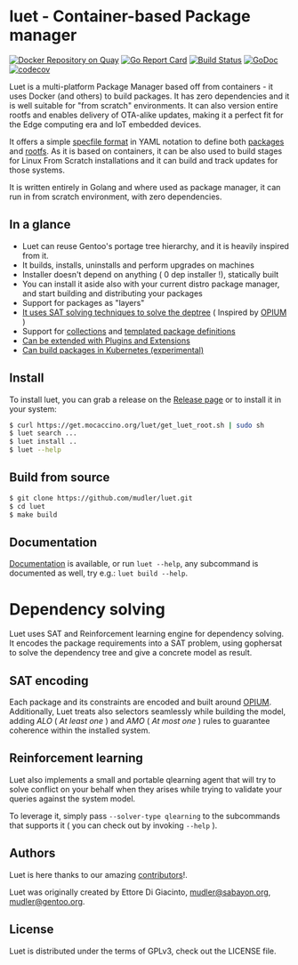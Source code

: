 # luet - Container-based Package manager

[![Docker Repository on Quay](https://quay.io/repository/luet/base/status "Docker Repository on Quay")](https://quay.io/repository/luet/base)
[![Go Report Card](https://goreportcard.com/badge/github.com/mudler/luet)](https://goreportcard.com/report/github.com/mudler/luet)
[![Build Status](https://travis-ci.org/mudler/luet.svg?branch=master)](https://travis-ci.org/mudler/luet)
[![GoDoc](https://godoc.org/github.com/mudler/luet?status.svg)](https://godoc.org/github.com/mudler/luet)
[![codecov](https://codecov.io/gh/mudler/luet/branch/master/graph/badge.svg)](https://codecov.io/gh/mudler/luet)

Luet is a multi-platform Package Manager based off from containers - it uses Docker (and others) to build packages. It has zero dependencies and it is well suitable for "from scratch" environments. It can also version entire rootfs and enables delivery of OTA-alike updates, making it a perfect fit for the Edge computing era and IoT embedded devices.

It offers a simple [specfile format](https://luet-lab.github.io/docs/docs/concepts/packages/specfile/) in YAML notation to define both [packages](https://luet-lab.github.io/docs/docs/concepts/packages/) and [rootfs](https://luet-lab.github.io/docs/docs/concepts/packages/#package-layers). As it is based on containers, it can be also used to build stages for Linux From Scratch installations and it can build and track updates for those systems.

It is written entirely in Golang and where used as package manager, it can run in from scratch environment, with zero dependencies.

## In a glance

- Luet can reuse Gentoo's portage tree hierarchy, and it is heavily inspired from it.
- It builds, installs, uninstalls and perform upgrades on machines
- Installer doesn't depend on anything ( 0 dep installer !), statically built
- You can install it aside also with your current distro package manager, and start building and distributing your packages
- Support for packages as "layers"
- [It uses SAT solving techniques to solve the deptree](https://luet-lab.github.io/docs/docs/concepts/constraints/) ( Inspired by [OPIUM](https://ranjitjhala.github.io/static/opium.pdf) )
- Support for [collections](https://luet-lab.github.io/docs/docs/concepts/packages/collections/) and [templated package definitions](https://luet-lab.github.io/docs/docs/concepts/packages/templates/)
- [Can be extended with Plugins and Extensions](https://luet-lab.github.io/docs/docs/concepts/plugins-and-extensions/)
- [Can build packages in Kubernetes (experimental)](https://github.com/mudler/luet-k8s)

## Install

To install luet, you can grab a release on the [Release page](https://github.com/mudler/luet/releases) or to install it in your system:

```bash
$ curl https://get.mocaccino.org/luet/get_luet_root.sh | sudo sh
$ luet search ...
$ luet install ..
$ luet --help
```

## Build from source

```bash
$ git clone https://github.com/mudler/luet.git
$ cd luet
$ make build
```

## Documentation

[Documentation](https://luet-lab.github.io/docs) is available, or
run `luet --help`,  any subcommand is documented as well, try e.g.: `luet build --help`.

# Dependency solving

Luet uses SAT and Reinforcement learning engine for dependency solving.
It encodes the package requirements into a SAT problem, using gophersat to solve the dependency tree and give a concrete model as result.

## SAT encoding

Each package and its constraints are encoded and built around [OPIUM](https://ranjitjhala.github.io/static/opium.pdf). Additionally, Luet treats
also selectors seamlessly while building the model, adding *ALO* ( *At least one* ) and *AMO* ( *At most one* ) rules to guarantee coherence within the installed system.

## Reinforcement learning

Luet also implements a small and portable qlearning agent that will try to solve conflict on your behalf
when they arises while trying to validate your queries against the system model.

To leverage it, simply pass ```--solver-type qlearning``` to the subcommands that supports it ( you can check out by invoking ```--help``` ).


## Authors

Luet is here thanks to our amazing [contributors](https://github.com/mudler/luet/graphs/contributors)!.

Luet was originally created by Ettore Di Giacinto, mudler@sabayon.org, mudler@gentoo.org.

## License

Luet is distributed under the terms of GPLv3, check out the LICENSE file.
